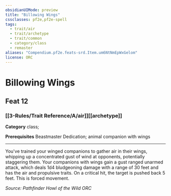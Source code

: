 ```yaml
---
obsidianUIMode: preview
title: "Billowing Wings"
cssclasses: pf2e,pf2e-spell
tags:
  - trait/air
  - trait/archetype
  - trait/common
  - category/class
  - remaster
aliases: "Compendium.pf2e.feats-srd.Item.um6NtNmEpWxGelom"
license: ORC
---
```

# Billowing Wings
## Feat 12
### [[3-Rules/Trait Reference/A/air]][[archetype]]

**Category** class; 



**Prerequisites** Beastmaster Dedication; animal companion with wings
* * *
You've trained your winged companions to gather air in their wings, whipping up a concentrated gust of wind at opponents, potentially staggering them. Your companions with wings gain a gust ranged unarmed attack, which deals 1d4 bludgeoning damage with a range of 30 feet and has the air and propulsive traits. On a critical hit, the target is pushed back 5 feet. This is forced movement.

*Source: Pathfinder Howl of the Wild*
*ORC*